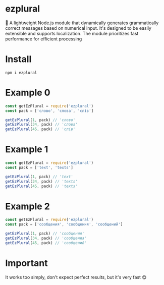 # ezplural
💭 A lightweight Node.js module that dynamically generates grammatically correct messages based on numerical input. It's designed to be easily extensible and supports localization. The module prioritizes fast performance for efficient processing
# Install
`npm i ezplural`
# Example 0
```js
const getEzPlural = require('ezplural')
const pack = ['слово', 'слова', 'слів']

getEzPlural(1, pack) // 'слово'
getEzPlural(34, pack) // 'слова'
getEzPlural(45, pack) // 'слів'
```
# Example 1
```js
const getEzPlural = require('ezplural')
const pack = ['text', 'texts']

getEzPlural(1, pack) // 'text'
getEzPlural(34, pack) // 'texts'
getEzPlural(45, pack) // 'texts'
```
# Example 2
```js
const getEzPlural = require('ezplural')
const pack = ['сообщения', 'сообщения', 'сообщений']

getEzPlural(1, pack) // 'сообщения'
getEzPlural(34, pack) // 'сообщения'
getEzPlural(45, pack) // 'сообщений'
```
# Important
It works too simply, don't expect perfect results, but it's very fast 😋
